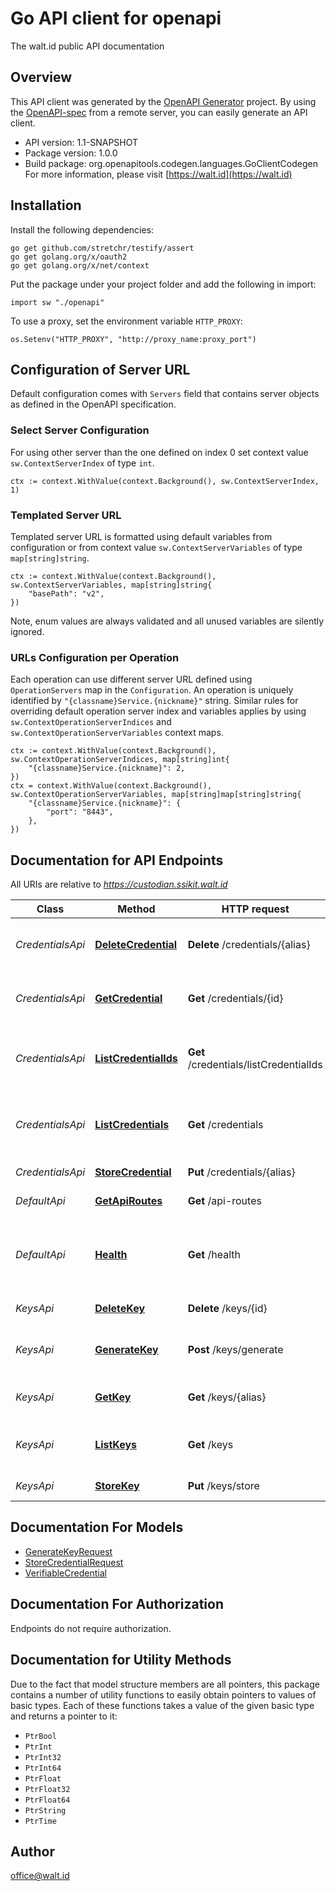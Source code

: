 # Go API client for openapi

The walt.id public API documentation

## Overview
This API client was generated by the [OpenAPI Generator](https://openapi-generator.tech) project.  By using the [OpenAPI-spec](https://www.openapis.org/) from a remote server, you can easily generate an API client.

- API version: 1.1-SNAPSHOT
- Package version: 1.0.0
- Build package: org.openapitools.codegen.languages.GoClientCodegen
For more information, please visit [https://walt.id](https://walt.id)

## Installation

Install the following dependencies:

```shell
go get github.com/stretchr/testify/assert
go get golang.org/x/oauth2
go get golang.org/x/net/context
```

Put the package under your project folder and add the following in import:

```golang
import sw "./openapi"
```

To use a proxy, set the environment variable `HTTP_PROXY`:

```golang
os.Setenv("HTTP_PROXY", "http://proxy_name:proxy_port")
```

## Configuration of Server URL

Default configuration comes with `Servers` field that contains server objects as defined in the OpenAPI specification.

### Select Server Configuration

For using other server than the one defined on index 0 set context value `sw.ContextServerIndex` of type `int`.

```golang
ctx := context.WithValue(context.Background(), sw.ContextServerIndex, 1)
```

### Templated Server URL

Templated server URL is formatted using default variables from configuration or from context value `sw.ContextServerVariables` of type `map[string]string`.

```golang
ctx := context.WithValue(context.Background(), sw.ContextServerVariables, map[string]string{
	"basePath": "v2",
})
```

Note, enum values are always validated and all unused variables are silently ignored.

### URLs Configuration per Operation

Each operation can use different server URL defined using `OperationServers` map in the `Configuration`.
An operation is uniquely identified by `"{classname}Service.{nickname}"` string.
Similar rules for overriding default operation server index and variables applies by using `sw.ContextOperationServerIndices` and `sw.ContextOperationServerVariables` context maps.

```
ctx := context.WithValue(context.Background(), sw.ContextOperationServerIndices, map[string]int{
	"{classname}Service.{nickname}": 2,
})
ctx = context.WithValue(context.Background(), sw.ContextOperationServerVariables, map[string]map[string]string{
	"{classname}Service.{nickname}": {
		"port": "8443",
	},
})
```

## Documentation for API Endpoints

All URIs are relative to *https://custodian.ssikit.walt.id*

Class | Method | HTTP request | Description
------------ | ------------- | ------------- | -------------
*CredentialsApi* | [**DeleteCredential**](docs/CredentialsApi.md#deletecredential) | **Delete** /credentials/{alias} | Deletes a specific credential by alias
*CredentialsApi* | [**GetCredential**](docs/CredentialsApi.md#getcredential) | **Get** /credentials/{id} | Gets a specific Credential by id
*CredentialsApi* | [**ListCredentialIds**](docs/CredentialsApi.md#listcredentialids) | **Get** /credentials/listCredentialIds | Lists all credential IDs the custodian knows of
*CredentialsApi* | [**ListCredentials**](docs/CredentialsApi.md#listcredentials) | **Get** /credentials | Lists all credentials the custodian knows of
*CredentialsApi* | [**StoreCredential**](docs/CredentialsApi.md#storecredential) | **Put** /credentials/{alias} | Stores a credential
*DefaultApi* | [**GetApiRoutes**](docs/DefaultApi.md#getapiroutes) | **Get** /api-routes | Get apiRoutes
*DefaultApi* | [**Health**](docs/DefaultApi.md#health) | **Get** /health | Returns HTTP 200 in case all services are up and running
*KeysApi* | [**DeleteKey**](docs/KeysApi.md#deletekey) | **Delete** /keys/{id} | Deletes a specific key
*KeysApi* | [**GenerateKey**](docs/KeysApi.md#generatekey) | **Post** /keys/generate | Generates a key with a specific key algorithm
*KeysApi* | [**GetKey**](docs/KeysApi.md#getkey) | **Get** /keys/{alias} | Gets a key specified by its alias
*KeysApi* | [**ListKeys**](docs/KeysApi.md#listkeys) | **Get** /keys | Lists all keys the custodian knows of
*KeysApi* | [**StoreKey**](docs/KeysApi.md#storekey) | **Put** /keys/store | Stores a key


## Documentation For Models

 - [GenerateKeyRequest](docs/GenerateKeyRequest.md)
 - [StoreCredentialRequest](docs/StoreCredentialRequest.md)
 - [VerifiableCredential](docs/VerifiableCredential.md)


## Documentation For Authorization

 Endpoints do not require authorization.


## Documentation for Utility Methods

Due to the fact that model structure members are all pointers, this package contains
a number of utility functions to easily obtain pointers to values of basic types.
Each of these functions takes a value of the given basic type and returns a pointer to it:

* `PtrBool`
* `PtrInt`
* `PtrInt32`
* `PtrInt64`
* `PtrFloat`
* `PtrFloat32`
* `PtrFloat64`
* `PtrString`
* `PtrTime`

## Author

office@walt.id

